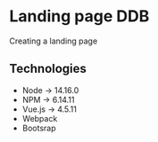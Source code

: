 # Landing page DDB
Creating a landing page

## Technologies

* Node -> 14.16.0
* NPM -> 6.14.11
* Vue.js -> 4.5.11
* Webpack
* Bootsrap
